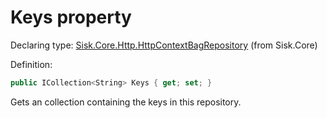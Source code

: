 <!--

Copyrights 2023 Sisk Framework - CypherPotato
Published under MIT license

!!! DO NOT EDIT THIS FILE !!!
This file was generated by a tool in the Sisk package. To edit the information in this documentation,
edit the XML documentation present in the Sisk source code.

-->


# Keys property

Declaring type: [Sisk.Core.Http.HttpContextBagRepository](/read?q=/contents/spec/Sisk.Core.Http.HttpContextBagRepository.md) (from Sisk.Core)


Definition:

```cs
public ICollection<String> Keys { get; set; }
```

Gets an collection containing the keys in this repository.

